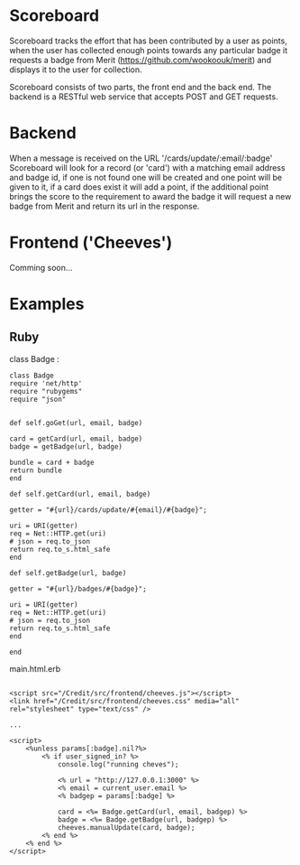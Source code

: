 Scoreboard
======

Scoreboard tracks the effort that has been contributed by a user as points, when the user has collected enough points towards any particular badge it requests a badge from Merit (https://github.com/wookoouk/merit) and displays it to the user for collection.

Scoreboard consists of two parts, the front end and the back end.
The backend is a RESTful web service that accepts POST and GET requests.

Backend
======

When a message is received on the URL '/cards/update/:email/:badge' Scoreboard will look for a record (or 'card') with a matching email address and badge id, if one is not found one will be created and one point will be given to it, if a card does exist it will add a point, if the additional point brings the score to the requirement to award the badge it will request a new badge from Merit and return its url in the response.

Frontend ('Cheeves')
======

Comming soon...

Examples
======

Ruby
------
class Badge :

```
class Badge
require 'net/http'
require "rubygems"
require "json"


def self.goGet(url, email, badge)

card = getCard(url, email, badge)
badge = getBadge(url, badge)

bundle = card + badge
return bundle
end

def self.getCard(url, email, badge)

getter = "#{url}/cards/update/#{email}/#{badge}";

uri = URI(getter)
req = Net::HTTP.get(uri)
# json = req.to_json
return req.to_s.html_safe
end

def self.getBadge(url, badge)

getter = "#{url}/badges/#{badge}";

uri = URI(getter)
req = Net::HTTP.get(uri)
# json = req.to_json
return req.to_s.html_safe
end

end
```

main.html.erb
```

<script src="/Credit/src/frontend/cheeves.js"></script>
<link href="/Credit/src/frontend/cheeves.css" media="all" rel="stylesheet" type="text/css" />

...

<script>
    <%unless params[:badge].nil?%>
        <% if user_signed_in? %>
            console.log("running cheves");

            <% url = "http://127.0.0.1:3000" %>
            <% email = current_user.email %>
            <% badgep = params[:badge] %>

            card = <%= Badge.getCard(url, email, badgep) %>
            badge = <%= Badge.getBadge(url, badgep) %>
            cheeves.manualUpdate(card, badge);
        <% end %>
    <% end %>
</script>
```
